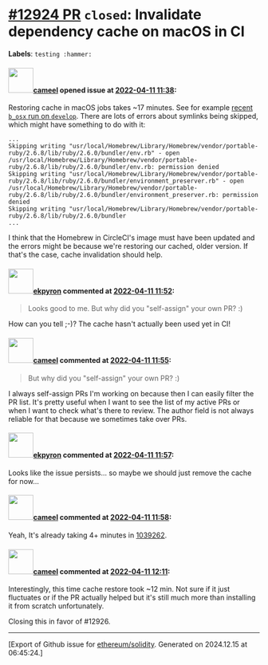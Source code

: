 # [\#12924 PR](https://github.com/ethereum/solidity/pull/12924) `closed`: Invalidate dependency cache on macOS in CI
**Labels**: `testing :hammer:`


#### <img src="https://avatars.githubusercontent.com/u/137030?v=4" width="50">[cameel](https://github.com/cameel) opened issue at [2022-04-11 11:38](https://github.com/ethereum/solidity/pull/12924):

Restoring cache in macOS jobs takes ~17 minutes. See for example [recent `b_osx` run on `develop`](https://app.circleci.com/pipelines/github/ethereum/solidity/23649/workflows/01a8fe85-debd-4892-874c-2745e02c10cc/jobs/1038415). There are lots of errors about symlinks being skipped, which might have something to do with it:
```
...
Skipping writing "usr/local/Homebrew/Library/Homebrew/vendor/portable-ruby/2.6.8/lib/ruby/2.6.0/bundler/env.rb" - open /usr/local/Homebrew/Library/Homebrew/vendor/portable-ruby/2.6.8/lib/ruby/2.6.0/bundler/env.rb: permission denied
Skipping writing "usr/local/Homebrew/Library/Homebrew/vendor/portable-ruby/2.6.8/lib/ruby/2.6.0/bundler/environment_preserver.rb" - open /usr/local/Homebrew/Library/Homebrew/vendor/portable-ruby/2.6.8/lib/ruby/2.6.0/bundler/environment_preserver.rb: permission denied
Skipping writing "usr/local/Homebrew/Library/Homebrew/vendor/portable-ruby/2.6.8/lib/ruby/2.6.0/bundler
...
```

I think that the Homebrew in CircleCI's image must have been updated and the errors might be because we're restoring our cached, older version. If that's the case, cache invalidation should help.

#### <img src="https://avatars.githubusercontent.com/u/1347491?v=4" width="50">[ekpyron](https://github.com/ekpyron) commented at [2022-04-11 11:52](https://github.com/ethereum/solidity/pull/12924#issuecomment-1094956696):

> Looks good to me. But why did you "self-assign" your own PR? :)

How can you tell ;-)? The cache hasn't actually been used yet in CI!

#### <img src="https://avatars.githubusercontent.com/u/137030?v=4" width="50">[cameel](https://github.com/cameel) commented at [2022-04-11 11:55](https://github.com/ethereum/solidity/pull/12924#issuecomment-1094959588):

> But why did you "self-assign" your own PR? :)

I always self-assign PRs I'm working on because then I can easily filter the PR list. It's pretty useful when I want to see the list of my active PRs or when I want to check what's there to review. The author field is not always reliable for that because we sometimes take over PRs.

#### <img src="https://avatars.githubusercontent.com/u/1347491?v=4" width="50">[ekpyron](https://github.com/ekpyron) commented at [2022-04-11 11:57](https://github.com/ethereum/solidity/pull/12924#issuecomment-1094960872):

Looks like the issue persists... so maybe we should just remove the cache for now...

#### <img src="https://avatars.githubusercontent.com/u/137030?v=4" width="50">[cameel](https://github.com/cameel) commented at [2022-04-11 11:58](https://github.com/ethereum/solidity/pull/12924#issuecomment-1094961648):

Yeah, It's already taking 4+ minutes in [1039262](https://app.circleci.com/pipelines/github/ethereum/solidity/23665/workflows/001ee0f9-1bad-4319-8865-7239d66c0dcf/jobs/1039262).

#### <img src="https://avatars.githubusercontent.com/u/137030?v=4" width="50">[cameel](https://github.com/cameel) commented at [2022-04-11 12:11](https://github.com/ethereum/solidity/pull/12924#issuecomment-1094973348):

Interestingly, this time cache restore took ~12 min. Not sure if it just fluctuates or if the PR actually helped but it's still much more than installing it from scratch unfortunately.

Closing this in favor of #12926.


-------------------------------------------------------------------------------



[Export of Github issue for [ethereum/solidity](https://github.com/ethereum/solidity). Generated on 2024.12.15 at 06:45:24.]
